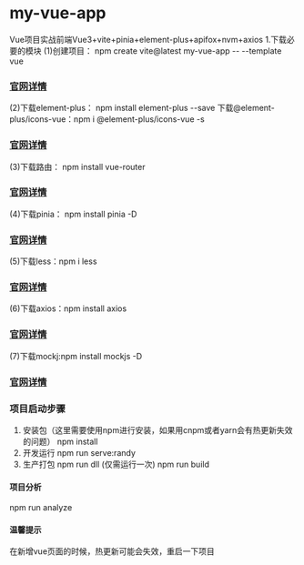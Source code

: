 # my-vue-app
Vue项目实战前端Vue3+vite+pinia+element-plus+apifox+nvm+axios
1.下载必要的模块
(1)创建项目： npm create vite@latest my-vue-app -- --template vue
### <a target="_blank" href="https://cn.vitejs.dev/guide/">官网详情</a>

(2)下载element-plus： npm install element-plus --save
下载@element-plus/icons-vue：npm i @element-plus/icons-vue -s
### <a target="_blank" href="https://element-plus.org/zh-CN/component/overview.html">官网详情</a>

(3)下载路由： npm install vue-router
### <a target="_blank" href="https://router.vuejs.org/zh/guide/">官网详情</a>

(4)下载pinia： npm install pinia -D
### <a target="_blank" href="https://pinia.vuejs.org/zh/">官网详情</a>

(5)下载less：npm i less
### <a target="_blank" href="https://less.bootcss.com/">官网详情</a>

(6)下载axios：npm install axios
### <a target="_blank" href="https://www.axios-http.cn/docs/intro">官网详情</a>

(7)下载mockj:npm install mockjs -D
### <a target="_blank" href="http://mockjs.com/0.1/">官网详情</a>

### 项目启动步骤
1. 安装包（这里需要使用npm进行安装，如果用cnpm或者yarn会有热更新失效的问题）
   npm install 
2. 开发运行
  npm run serve:randy
3. 生产打包
  npm run dll (仅需运行一次)
  npm run build

 #### 项目分析
  npm run analyze
  
   #### 温馨提示
   在新增vue页面的时候，热更新可能会失效，重启一下项目